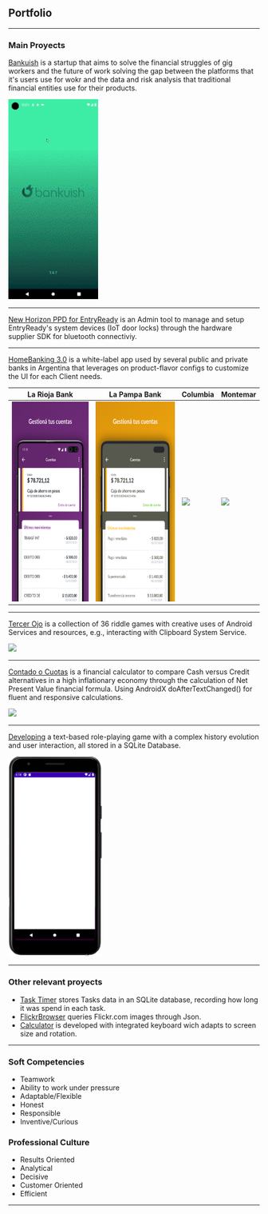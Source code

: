 ## Portfolio

---

### Main Proyects 

[Bankuish](https://www.bankuish.com/) 
is a startup that aims to solve the financial struggles of gig workers and the future of work solving the gap between the platforms that it's users use for wokr and the data and risk analysis that traditional financial entities use for their products. 

<img src="images/bankuish_demo_br.gif" height=400/>

---
[New Horizon PPD for EntryReady](https://www.entryready.com/)
is an Admin tool to manage and setup EntryReady's system devices (IoT door locks) through the hardware supplier SDK for bluetooth connectiviy. 

---
[HomeBanking 3.0](https://play.google.com/store/apps/details?id=com.redlink.android_hb3.rioja)
is a white-label app used by several public and private banks in Argentina that leverages on product-flavor configs to customize the UI for each Client needs. 

 | La Rioja Bank | La Pampa Bank | Columbia | Montemar | 
 | -----------   |  ---------    | -----    | ------   |
 | <img src="images/banco_la_rioja.png" height=400/>   |  <img src="images/banco_la_pampa.png" height=400/>  | <img src="images/banco_columbia" height=400/>   | <img src="images/banco_montemar" height=400/>   |

---
[Tercer Ojo](https://drive.google.com/file/d/1jiyhkCIRd9wTdX2ASREL40ajRrx3T_yP/view)
is a collection of 36 riddle games with creative uses of Android Services and resources, e.g., interacting with Clipboard System Service.

<img src="images/TercerOjo_demo.gif" height=400/>

---
[Contado o Cuotas](https://github.com/BManchi/Contadoocuotas)
is a financial calculator to compare Cash versus Credit alternatives in a high inflationary economy through the calculation of Net Present Value financial formula.
Using AndroidX doAfterTextChanged() for fluent and responsive calculations.

<img src="images/ContadoOCuotas_demo.gif" height=400/>

---
[Developing](https://github.com/BManchi/Juego)
a text-based role-playing game with a complex history evolution and user interaction, all stored in a SQLite Database.

<img src="images/Juego_demo.gif" height=400/>


---

### Other relevant proyects

- [Task Timer](https://github.com/BManchi/TaskTimer) stores Tasks data in an SQLite database, recording how long it was spend in each task.
- [FlickrBrowser](https://github.com/BManchi/FlickrBrowser) queries Flickr.com images through Json.
- [Calculator](https://github.com/BManchi/Calculator) is developed with integrated keyboard wich adapts to screen size and rotation.


---

### Soft Competencies

- Teamwork
- Ability to work under pressure
- Adaptable/Flexible
- Honest
- Responsible
- Inventive/Curious

### Professional Culture

- Results Oriented
- Analytical
- Decisive
- Customer Oriented
- Efficient


---
<p style="font-size:11px"> <a href=""></a></p>
